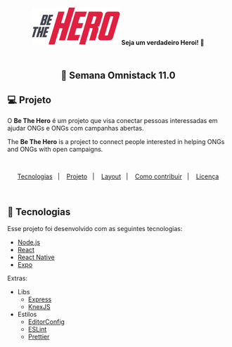 <h4 align="center">
    <img alt="Semana OmniStack" src="frontend/src/assets/logo.svg" width="200px" />
    <b>Seja um verdadeiro Heroi!</b> 🦸‍
</h4>

<h2 align="center">
  <br/>
  🚀 Semana Omnistack 11.0
</h2>

## 💻 Projeto

O **Be The Hero** é um projeto que visa conectar pessoas interessadas em ajudar ONGs e ONGs com campanhas abertas.

The **Be The Hero** is a project to connect people interested in helping ONGs and ONGs with open campaigns.

<br/>

<p align="center">
  <a href="#rocket-tecnologias">Tecnologias</a>&nbsp;&nbsp;&nbsp;|&nbsp;&nbsp;&nbsp;
  <a href="#-projeto">Projeto</a>&nbsp;&nbsp;&nbsp;|&nbsp;&nbsp;&nbsp;
  <a href="#-layout">Layout</a>&nbsp;&nbsp;&nbsp;|&nbsp;&nbsp;&nbsp;
  <a href="#-como-contribuir">Como contribuir</a>&nbsp;&nbsp;&nbsp;|&nbsp;&nbsp;&nbsp;
  <a href="#memo-licença">Licença</a>
</p>

<br>

## :rocket: Tecnologias

Esse projeto foi desenvolvido com as seguintes tecnologias:

- [Node.js](https://nodejs.org/en/)
- [React](https://reactjs.org)
- [React Native](https://facebook.github.io/react-native/)
- [Expo](https://expo.io/)

Extras:

- Libs
  - [Express](https://expressjs.com/pt-br/)
  - [KnexJS](http://knexjs.org/)
- Estilos
  - [EditorConfig](https://editorconfig.org/)
  - [ESLint](https://eslint.org/)
  - [Prettier](https://prettier.io/)

